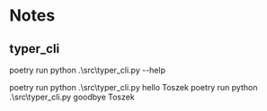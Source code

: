 # Notes

## typer_cli

poetry run python .\src\typer_cli.py --help

poetry run python .\src\typer_cli.py hello Toszek
poetry run python .\src\typer_cli.py goodbye Toszek